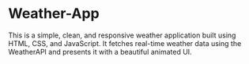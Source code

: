 # Weather-App
This is a simple, clean, and responsive weather application built using HTML, CSS, and JavaScript. It fetches real-time weather data using the WeatherAPI and presents it with a beautiful animated UI.
